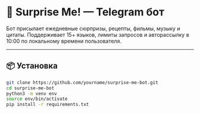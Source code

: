 # 🤖 Surprise Me! — Telegram бот

Бот присылает ежедневные сюрпризы, рецепты, фильмы, музыку и цитаты.
Поддерживает 15+ языков, лимиты запросов и авторассылку в 10:00 по локальному времени пользователя.

---

## 📦 Установка

```bash
git clone https://github.com/yourname/surprise-me-bot.git
cd surprise-me-bot
python3 -m venv env
source env/bin/activate
pip install -r requirements.txt
